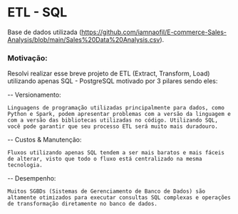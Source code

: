 # ETL - SQL

Base de dados utilizada (https://github.com/iamnaofil/E-commerce-Sales-Analysis/blob/main/Sales%20Data%20Analysis.csv).

### Motivação:

Resolvi realizar esse breve projeto de ETL (Extract, Transform, Load) utilizando apenas SQL - PostgreSQL motivado por 3 pilares sendo eles:

 -- Versionamento:
    
    Linguagens de programação utilizadas principalmente para dados, como Python e Spark, podem apresentar problemas com a versão da linguagem e com a versão das bibliotecas utilizadas no código. Utilizando SQL, você pode garantir que seu processo ETL será muito mais duradouro.

 -- Custos & Manutenção:
    
    Fluxos utilizando apenas SQL tendem a ser mais baratos e mais fáceis de alterar, visto que todo o fluxo está centralizado na mesma tecnologia.

 -- Desempenho:

    Muitos SGBDs (Sistemas de Gerenciamento de Banco de Dados) são altamente otimizados para executar consultas SQL complexas e operações de transformação diretamente no banco de dados.

